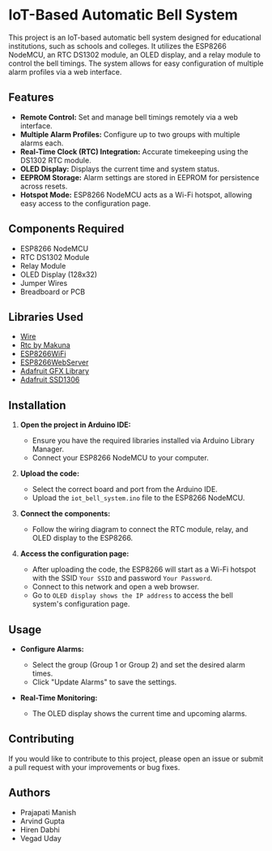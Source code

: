 # IoT-Based Automatic Bell System

This project is an IoT-based automatic bell system designed for educational institutions, such as schools and colleges. It utilizes the ESP8266 NodeMCU, an RTC DS1302 module, an OLED display, and a relay module to control the bell timings. The system allows for easy configuration of multiple alarm profiles via a web interface.

## Features

- **Remote Control:** Set and manage bell timings remotely via a web interface.
- **Multiple Alarm Profiles:** Configure up to two groups with multiple alarms each.
- **Real-Time Clock (RTC) Integration:** Accurate timekeeping using the DS1302 RTC module.
- **OLED Display:** Displays the current time and system status.
- **EEPROM Storage:** Alarm settings are stored in EEPROM for persistence across resets.
- **Hotspot Mode:** ESP8266 NodeMCU acts as a Wi-Fi hotspot, allowing easy access to the configuration page.

## Components Required

- ESP8266 NodeMCU
- RTC DS1302 Module
- Relay Module
- OLED Display (128x32)
- Jumper Wires
- Breadboard or PCB

## Libraries Used

- [Wire](https://www.arduino.cc/en/Reference/Wire)
- [Rtc by Makuna](https://github.com/Makuna/Rtc)
- [ESP8266WiFi](https://github.com/esp8266/Arduino/tree/master/libraries/ESP8266WiFi)
- [ESP8266WebServer](https://github.com/esp8266/Arduino/tree/master/libraries/ESP8266WebServer)
- [Adafruit GFX Library](https://github.com/adafruit/Adafruit-GFX-Library)
- [Adafruit SSD1306](https://github.com/adafruit/Adafruit_SSD1306)

## Installation

1. **Open the project in Arduino IDE:**
    - Ensure you have the required libraries installed via Arduino Library Manager.
    - Connect your ESP8266 NodeMCU to your computer.

2. **Upload the code:**
    - Select the correct board and port from the Arduino IDE.
    - Upload the `iot_bell_system.ino` file to the ESP8266 NodeMCU.

3. **Connect the components:**
    - Follow the wiring diagram to connect the RTC module, relay, and OLED display to the ESP8266.

4. **Access the configuration page:**
    - After uploading the code, the ESP8266 will start as a Wi-Fi hotspot with the SSID `Your SSID` and password `Your Password`.
    - Connect to this network and open a web browser.
    - Go to `OLED display shows the IP address` to access the bell system's configuration page.

## Usage

- **Configure Alarms:**
    - Select the group (Group 1 or Group 2) and set the desired alarm times.
    - Click "Update Alarms" to save the settings.

- **Real-Time Monitoring:**
    - The OLED display shows the current time and upcoming alarms.

## Contributing

If you would like to contribute to this project, please open an issue or submit a pull request with your improvements or bug fixes.

## Authors

- Prajapati Manish 
- Arvind Gupta 
- Hiren Dabhi 
- Vegad Uday 


